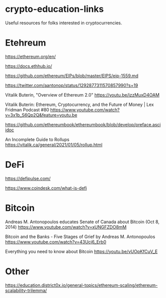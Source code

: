# crypto-education-links
Useful resources for folks interested in cryptocurrencies.

# Etehreum
https://ethereum.org/en/

https://docs.ethhub.io/

https://github.com/ethereum/EIPs/blob/master/EIPS/eip-1559.md

https://twitter.com/aantonop/status/1292877311570857990?s=19

Vitalik Buterin, "Overview of Ethereum 2.0"
https://youtu.be/izzMuxD4OAM

Vitalik Buterin: Ethereum, Cryptocurrency, and the Future of Money | Lex Fridman Podcast #80
https://www.youtube.com/watch?v=3x1b_S6Qp2Q&feature=youtu.be

https://github.com/ethereumbook/ethereumbook/blob/develop/preface.asciidoc

An Incomplete Guide to Rollups
https://vitalik.ca/general/2021/01/05/rollup.html

# DeFi
https://defipulse.com/

https://www.coindesk.com/what-is-defi

# Bitcoin
Andreas M. Antonopoulos educates Senate of Canada about Bitcoin (Oct 8, 2014)
https://www.youtube.com/watch?v=xUNGFZDO8mM

Bitcoin and the Banks - Five Stages of Grief by Andreas M. Antonopoulos
https://www.youtube.com/watch?v=43Ucj6_Erb0

Everything you need to know about Bitcoin
https://youtu.be/vUOpKfCuV_E

# Other

https://education.district0x.io/general-topics/ethereum-scaling/ethereum-scalability-trilemma/
